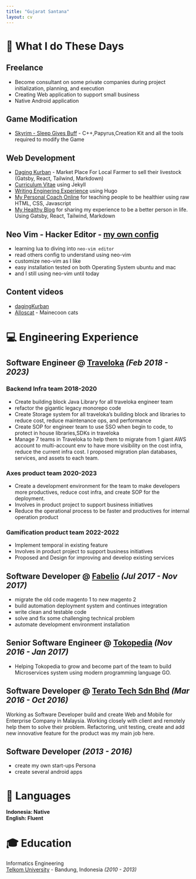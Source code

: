 ```yaml
---
title: "Gujarat Santana"
layout: cv
---
```



# 🏡 What I do These Days <br>

## Freelance
 - Become consultant on some private companies during project initialization, planning, and execution
 - Creating Web application to support small business
 - Native Android application 

## Game Modification 

- [Skyrim - Sleep Gives Buff](https://www.nexusmods.com/skyrimspecialedition/mods/131972/) - C++,Papyrus,Creation Kit and all the tools required to modify the Game

## Web Development

- [Daging Kurban](https://dagingkurban.com/) - Market Place For Local Farmer to sell their livestock (Gatsby, React, Tailwind, Markdown)
- [Curriculum Vitae](https://gujarats.github.io/cv/) using Jekyll
- [Writing Enginering Experience](https://gujarats.github.io/blog/) using Hugo
- [My Personal Coach Online](https://coach.gsfits.com/) for teaching people to be healthier using raw HTML, CSS, Javascript
- [My Healthy Blog](http://gsfits.com) for sharing my experience to be a better person in life. Using Gatsby, React, Tailwind, Markdown

## Neo Vim - Hacker Editor - [my own config](https://github.com/Gujarats/dotfiles)

- learning lua to diving into `neo-vim editor`
- read others config to understand using neo-vim
- customize neo-vim as I like
- easy installation tested on both Operating System ubuntu and mac
- and I still using neo-vim until today

## Content videos

- [dagingKurban](https://youtube.com/@dagingkurbandotcom)
- [Alloscat](https://instagram.com/allooscat) - Mainecoon cats

# 💻 Engineering Experience

## Software Engineer @ [Traveloka](https://traveloka.com/) _(Feb 2018 - 2023)_ <br>
### Backend Infra team 2018-2020

- Create building block Java Library for all traveloka engineer team
- refactor the gigantic legacy monorepo code
- Create Storage system for all traveloka’s building block and libraries to reduce cost, reduce maintenance ops, and performance
- Create SOP for engineer team to use SSO when begin to code, to protect in house libraries,SDKs in traveloka
- Manage 7 teams in Traveloka to help them to migrate from 1 giant AWS account to multi-account env to have more visibility on the cost infra, reduce the current infra cost. I proposed migration plan databases, services, and assets to each team.

### Axes product team 2020-2023

- Create a development environment for the team to make developers more productives, reduce cost infra, and create SOP for the deployment.
- Involves in product project to support business initiatives
- Reduce the operational process to be faster and productives for internal operation product

### Gamification product team 2022-2022

- Implement temporal in existing feature
- Involves in product project to support business initiatives
- Proposed and Design for improving and develop existing services

## Software Developer @ [Fabelio](https://fabelio.com/) _(Jul 2017 - Nov 2017)_ <br>

- migrate the old code magento 1 to new magento 2
- build automation deployment system and continues integration
- write clean and testable code
- solve and fix some challenging technical problem
- automate development environment installation

## Senior Software Engineer @ [Tokopedia](https://tokopedia.com/) _(Nov 2016 - Jan 2017)_ <br>

- Helping Tokopedia to grow and become part of the team to build Microservices system using modern programming language GO.

## Software Developer @ [Terato Tech Sdn Bhd](https://www.teratotech.com/) _(Mar 2016 - Oct 2016)_ <br>

Working as Software Developer build and create Web and Mobile for Enterprise Company in Malaysia.
Working closely with client and remotely help them to solve their problem. Refactoring, unit testing, create and add new innovative feature for the product was my main job here.

## Software Developer _(2013 - 2016)_ <br>

- create my own start-ups Persona
- create several android apps

# 💬 Languages

**Indonesia: Native** <br>
**English: Fluent** <br>

# 🎓 Education

Informatics Engineering <br>
[Telkom University](https://telkomuniversity.ac.id/) - Bandung, Indonesia _(2010 - 2013)_
